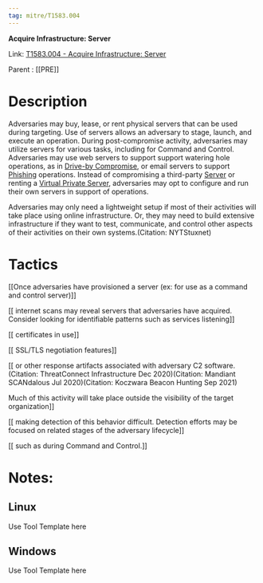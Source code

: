 ```yaml
---
tag: mitre/T1583.004
---
```


**Acquire Infrastructure: Server**

Link: [T1583.004 - Acquire Infrastructure: Server](https://attack.mitre.org/techniques/T1583/004)

Parent : [[PRE]]


# Description

Adversaries may buy, lease, or rent physical servers that can be used during targeting. Use of servers allows an adversary to stage, launch, and execute an operation. During post-compromise activity, adversaries may utilize servers for various tasks, including for Command and Control. Adversaries may use web servers to support support watering hole operations, as in [Drive-by Compromise](https://attack.mitre.org/techniques/T1189), or email servers to support [Phishing](https://attack.mitre.org/techniques/T1566) operations. Instead of compromising a third-party [Server](https://attack.mitre.org/techniques/T1584/004) or renting a [Virtual Private Server](https://attack.mitre.org/techniques/T1583/003), adversaries may opt to configure and run their own servers in support of operations.

Adversaries may only need a lightweight setup if most of their activities will take place using online infrastructure. Or, they may need to build extensive infrastructure if they want to test, communicate, and control other aspects of their activities on their own systems.(Citation: NYTStuxnet)

# Tactics


[[Once adversaries have provisioned a server (ex: for use as a command and control server)]]

[[ internet scans may reveal servers that adversaries have acquired. Consider looking for identifiable patterns such as services listening]]

[[ certificates in use]]

[[ SSL/TLS negotiation features]]

[[ or other response artifacts associated with adversary C2 software.(Citation: ThreatConnect Infrastructure Dec 2020)(Citation: Mandiant SCANdalous Jul 2020)(Citation: Koczwara Beacon Hunting Sep 2021)

Much of this activity will take place outside the visibility of the target organization]]

[[ making detection of this behavior difficult. Detection efforts may be focused on related stages of the adversary lifecycle]]

[[ such as during Command and Control.]]


# Notes:

## Linux

Use Tool Template here

## Windows

Use Tool Template here